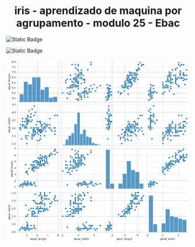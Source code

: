 <h1 align="center"> iris - aprendizado de maquina por agrupamento - modulo 25 - Ebac</h1>

![Static Badge](https://img.shields.io/badge/Library-Seaborn-blue)

![Static Badge](https://img.shields.io/badge/scikit--learn-F7931E?style=flat-square&logo=scikit-learn&logoColor=white)

![teste](https://github.com/Sandro-Alexandre-Olmedo/iris---aprendizado-de-maquina-por-agrupamento---modulo-25---Ebac/blob/main/pairplot%20iris.png)
